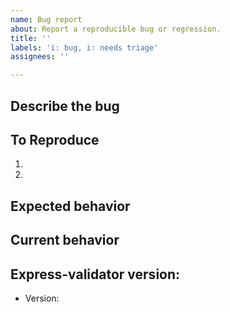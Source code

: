 ```yaml
---
name: Bug report
about: Report a reproducible bug or regression.
title: ''
labels: 'i: bug, i: needs triage'
assignees: ''

---
```


## Describe the bug

<!-- A clear and concise description of what the bug is. -->

## To Reproduce

<!-- Steps to reproduce the behavior -->

1. <!-- Go to '...' -->
2. <!-- Click on '...' -->

## Expected behavior

<!-- A clear and concise description of what you expected to happen. -->

## Current behavior

<!-- A clear and concise description of what you expected to happen. -->

## Express-validator version:

- Version: <!-- [e.g. 6.6.1] -->
